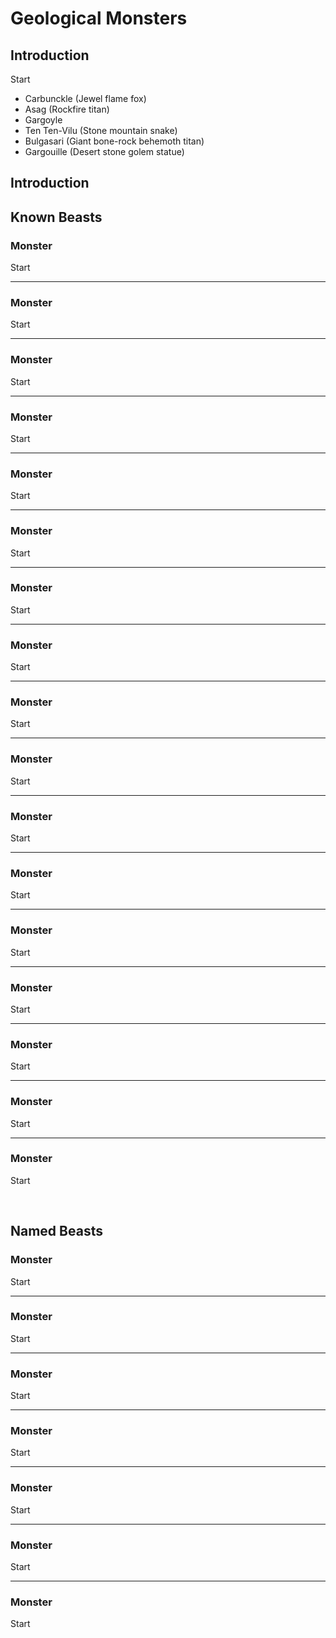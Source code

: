 # Geological Monsters

## Introduction

Start

- Carbunckle (Jewel flame fox)
- Asag (Rockfire titan)
- Gargoyle
- Ten Ten-Vilu (Stone mountain snake)
- Bulgasari (Giant bone-rock behemoth titan)
- Gargouille (Desert stone golem statue)

## Introduction


## Known Beasts
### Monster
Start

---

### Monster
Start

---

### Monster
Start

---

### Monster
Start

---

### Monster
Start

---

### Monster
Start

---

### Monster
Start

---

### Monster
Start

---

### Monster
Start

---

### Monster
Start

---

### Monster
Start

---

### Monster
Start

---

### Monster
Start

---

### Monster
Start

---

### Monster
Start

---

### Monster
Start

---

### Monster
Start


<br/>


## Named Beasts


### Monster
Start

---

### Monster
Start

---

### Monster
Start

---

### Monster
Start

---

### Monster
Start

---

### Monster
Start

---

### Monster
Start